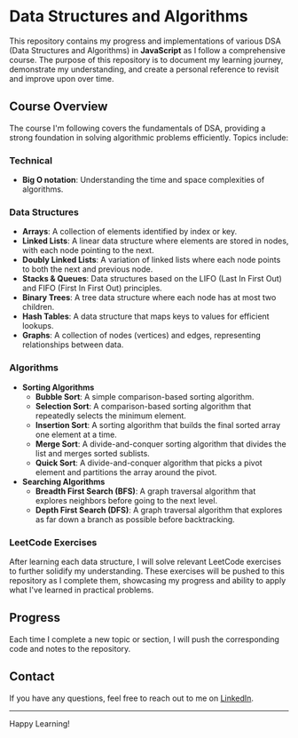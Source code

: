 # Data Structures and Algorithms

This repository contains my progress and implementations of various DSA (Data Structures and Algorithms) in **JavaScript** as I follow a comprehensive course. The purpose of this repository is to document my learning journey, demonstrate my understanding, and create a personal reference to revisit and improve upon over time.

## Course Overview

The course I'm following covers the fundamentals of DSA, providing a strong foundation in solving algorithmic problems efficiently. Topics include:

### Technical

- **Big O notation**: Understanding the time and space complexities of algorithms.

### Data Structures

- **Arrays**: A collection of elements identified by index or key.
- **Linked Lists**: A linear data structure where elements are stored in nodes, with each node pointing to the next.
- **Doubly Linked Lists**: A variation of linked lists where each node points to both the next and previous node.
- **Stacks & Queues**: Data structures based on the LIFO (Last In First Out) and FIFO (First In First Out) principles.
- **Binary Trees**: A tree data structure where each node has at most two children.
- **Hash Tables**: A data structure that maps keys to values for efficient lookups.
- **Graphs**: A collection of nodes (vertices) and edges, representing relationships between data.

### Algorithms

- **Sorting Algorithms**
  - **Bubble Sort**: A simple comparison-based sorting algorithm.
  - **Selection Sort**: A comparison-based sorting algorithm that repeatedly selects the minimum element.
  - **Insertion Sort**: A sorting algorithm that builds the final sorted array one element at a time.
  - **Merge Sort**: A divide-and-conquer sorting algorithm that divides the list and merges sorted sublists.
  - **Quick Sort**: A divide-and-conquer algorithm that picks a pivot element and partitions the array around the pivot.
- **Searching Algorithms**
  - **Breadth First Search (BFS)**: A graph traversal algorithm that explores neighbors before going to the next level.
  - **Depth First Search (DFS)**: A graph traversal algorithm that explores as far down a branch as possible before backtracking.

### LeetCode Exercises

After learning each data structure, I will solve relevant LeetCode exercises to further solidify my understanding. These exercises will be pushed to this repository as I complete them, showcasing my progress and ability to apply what I've learned in practical problems.

## Progress

Each time I complete a new topic or section, I will push the corresponding code and notes to the repository.

## Contact

If you have any questions, feel free to reach out to me on [LinkedIn](https://www.linkedin.com/in/simonraphael/).

---

Happy Learning!
